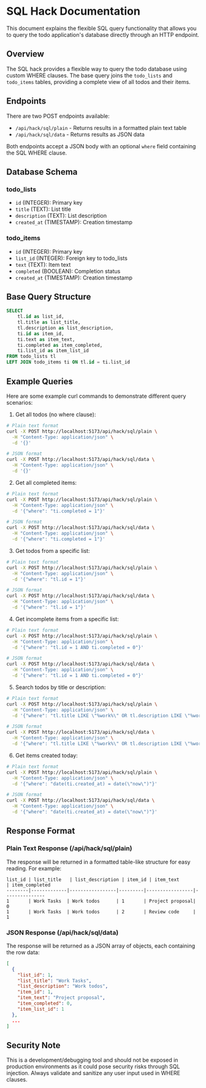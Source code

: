 # SQL Hack Documentation

This document explains the flexible SQL query functionality that allows you to query the todo application's database directly through an HTTP endpoint.

## Overview

The SQL hack provides a flexible way to query the todo database using custom WHERE clauses. The base query joins the `todo_lists` and `todo_items` tables, providing a complete view of all todos and their items.

## Endpoints

There are two POST endpoints available:
- `/api/hack/sql/plain` - Returns results in a formatted plain text table
- `/api/hack/sql/data` - Returns results as JSON data

Both endpoints accept a JSON body with an optional `where` field containing the SQL WHERE clause.

## Database Schema

### todo_lists
- `id` (INTEGER): Primary key
- `title` (TEXT): List title
- `description` (TEXT): List description
- `created_at` (TIMESTAMP): Creation timestamp

### todo_items
- `id` (INTEGER): Primary key
- `list_id` (INTEGER): Foreign key to todo_lists
- `text` (TEXT): Item text
- `completed` (BOOLEAN): Completion status
- `created_at` (TIMESTAMP): Creation timestamp

## Base Query Structure

```sql
SELECT 
    tl.id as list_id,
    tl.title as list_title,
    tl.description as list_description,
    ti.id as item_id,
    ti.text as item_text,
    ti.completed as item_completed,
    ti.list_id as item_list_id
FROM todo_lists tl
LEFT JOIN todo_items ti ON tl.id = ti.list_id
```

## Example Queries

Here are some example curl commands to demonstrate different query scenarios:

1. Get all todos (no where clause):
```bash
# Plain text format
curl -X POST http://localhost:5173/api/hack/sql/plain \
  -H "Content-Type: application/json" \
  -d '{}'

# JSON format
curl -X POST http://localhost:5173/api/hack/sql/data \
  -H "Content-Type: application/json" \
  -d '{}'
```

2. Get all completed items:
```bash
# Plain text format
curl -X POST http://localhost:5173/api/hack/sql/plain \
  -H "Content-Type: application/json" \
  -d '{"where": "ti.completed = 1"}'

# JSON format
curl -X POST http://localhost:5173/api/hack/sql/data \
  -H "Content-Type: application/json" \
  -d '{"where": "ti.completed = 1"}'
```

3. Get todos from a specific list:
```bash
# Plain text format
curl -X POST http://localhost:5173/api/hack/sql/plain \
  -H "Content-Type: application/json" \
  -d '{"where": "tl.id = 1"}'

# JSON format
curl -X POST http://localhost:5173/api/hack/sql/data \
  -H "Content-Type: application/json" \
  -d '{"where": "tl.id = 1"}'
```

4. Get incomplete items from a specific list:
```bash
# Plain text format
curl -X POST http://localhost:5173/api/hack/sql/plain \
  -H "Content-Type: application/json" \
  -d '{"where": "tl.id = 1 AND ti.completed = 0"}'

# JSON format
curl -X POST http://localhost:5173/api/hack/sql/data \
  -H "Content-Type: application/json" \
  -d '{"where": "tl.id = 1 AND ti.completed = 0"}'
```

5. Search todos by title or description:
```bash
# Plain text format
curl -X POST http://localhost:5173/api/hack/sql/plain \
  -H "Content-Type: application/json" \
  -d '{"where": "tl.title LIKE \"%work%\" OR tl.description LIKE \"%work%\""}'

# JSON format
curl -X POST http://localhost:5173/api/hack/sql/data \
  -H "Content-Type: application/json" \
  -d '{"where": "tl.title LIKE \"%work%\" OR tl.description LIKE \"%work%\""}'
```

6. Get items created today:
```bash
# Plain text format
curl -X POST http://localhost:5173/api/hack/sql/plain \
  -H "Content-Type: application/json" \
  -d '{"where": "date(ti.created_at) = date(\"now\")"}'

# JSON format
curl -X POST http://localhost:5173/api/hack/sql/data \
  -H "Content-Type: application/json" \
  -d '{"where": "date(ti.created_at) = date(\"now\")"}'
```

## Response Format

### Plain Text Response (/api/hack/sql/plain)
The response will be returned in a formatted table-like structure for easy reading. For example:

```
list_id | list_title   | list_description | item_id | item_text        | item_completed
--------|-------------|-----------------|---------|-----------------|---------------
1       | Work Tasks  | Work todos      | 1       | Project proposal| 0
1       | Work Tasks  | Work todos      | 2       | Review code     | 1
```

### JSON Response (/api/hack/sql/data)
The response will be returned as a JSON array of objects, each containing the row data:

```json
[
  {
    "list_id": 1,
    "list_title": "Work Tasks",
    "list_description": "Work todos",
    "item_id": 1,
    "item_text": "Project proposal",
    "item_completed": 0,
    "item_list_id": 1
  },
  ...
]
```

## Security Note

This is a development/debugging tool and should not be exposed in production environments as it could pose security risks through SQL injection. Always validate and sanitize any user input used in WHERE clauses. 
